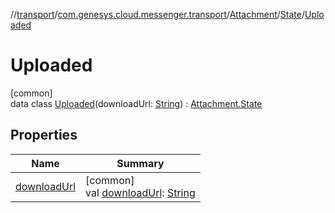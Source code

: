//[transport](../../../../../index.md)/[com.genesys.cloud.messenger.transport](../../../index.md)/[Attachment](../../index.md)/[State](../index.md)/[Uploaded](index.md)

# Uploaded

[common]\
data class [Uploaded](index.md)(downloadUrl: [String](https://kotlinlang.org/api/latest/jvm/stdlib/kotlin/-string/index.html)) : [Attachment.State](../index.md)

## Properties

| Name | Summary |
|---|---|
| [downloadUrl](download-url.md) | [common]<br>val [downloadUrl](download-url.md): [String](https://kotlinlang.org/api/latest/jvm/stdlib/kotlin/-string/index.html) |
